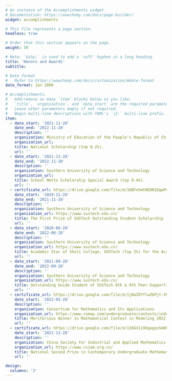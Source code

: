 ```yaml
---
# An instance of the Accomplishments widget.
# Documentation: https://wowchemy.com/docs/page-builder/
widget: accomplishments

# This file represents a page section.
headless: true

# Order that this section appears on the page.
weight: 50

# Note: `&shy;` is used to add a 'soft' hyphen in a long heading.
title: 'Honors and Awards'
subtitle:

# Date format
#   Refer to https://wowchemy.com/docs/customization/#date-format
date_format: Jan 2006

# Accomplishments.
#   Add/remove as many `item` blocks below as you like.
#   `title`, `organization`, and `date_start` are the required parameters.
#   Leave other parameters empty if not required.
#   Begin multi-line descriptions with YAML's `|2-` multi-line prefix.
item:
  - date_start: '2021-11-28'
    date_end: '2022-11-28'
    description: ''
    organization: Ministry of Education of the People's Republic of China
    organization_url: 
    title: National Scholarship (top 0.2%).
    url: ''
  - date_start: '2021-11-28'
    date_end: '2022-11-28'
    description: ''
    organization: Southern University of Science and Technology
    organization_url: 
    title: School Motto Scholarship Special Award (top 0.4%).
    url: ''
  - certificate_url: https://drive.google.com/file/d/16BFo5mtNEDB1DgwPef0LUMSM1o7Sfw-9/view?usp=sharing
    date_start: '2019-11-28'
    date_end: '2021-11-28'
    description: ''
    organization: Southern University of Science and Technology
    organization_url: https://www.sustech.edu.cn/
    title: The First Prize of SUSTech Outstanding Student Scholarship (Top 5%) for the Academic Year 2019-2020, 2020-2021.
    url: ''
  - date_start: '2020-06-28'
    date_end: '2022-06-28'
    description: ''
    organization: Southern University of Science and Technology
    organization_url: https://www.sustech.edu.cn/
    title: Academic Star of Shuli College, SUSTech (Top 2%) for the Academic Year 2019-2020, 2020-2021.
    url: ''
  - date_start: '2021-09-28'
    date_end: '2022-09-28'
    description: ''
    organization: Southern University of Science and Technology
    organization_url: https://www.sustech.edu.cn/
    title: Outstanding Guide Student of SUSTech 8th & 9th Peer-Supporting Class Project (Linear Algebra Course).
    url: ''
  - certificate_url: https://drive.google.com/file/d/1jNaZOYflwZbPjt-tM9Rzm8X28q_I6snw/view?usp=sharing
    date_start: '2022-05-28'
    description: ''
    organization: Consortium for Mathematics and Its Applications
    organization_url: https://www.comap.com/undergraduate/contests/index.html
    title: Meritorious Winner in Mathematical Contest in Modeling 2022 (Top 9.5%).
    url: ''
  - certificate_url: https://drive.google.com/file/d/116GV1i9UgoppvSm0hiqE0ROGknhFoC5I/view?usp=sharing
    date_start: '2021-11-28'
    description: ''
    organization: China Society for Industrial and Applied Mathematics
    organization_url: https://www.csiam.org.cn/
    title: National Second Prize in Contemporary Undergraduate Mathematical Contest in Modeling 2021 (Top 2%).
    url: ''

design:
  columns: '2'
---
```

